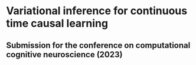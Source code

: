 # Variational inference for continuous time causal learning

## Submission for the conference on computational cognitive neuroscience (2023)